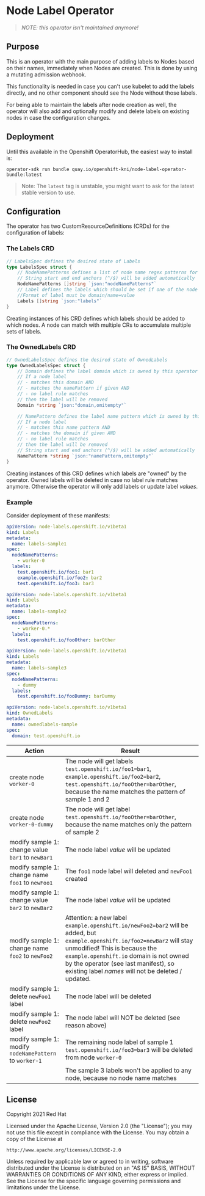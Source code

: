 # Node Label Operator

> *NOTE: this operator isn't maintained anymore!*

## Purpose

This is an operator with the main purpose of adding labels to
Nodes based on their names, immediately when Nodes are created. This is done
by using a mutating admission webhook.

This functionality is needed in case you can't use kubelet to add the labels
directly, and no other component should see the Node without those labels.

For being able to maintain the labels after node creation as well, the operator
will also add and optionally modify and delete labels on existing nodes in case
the configuration changes.

## Deployment

Until this available in the Openshift OperatorHub, the easiest way to install
is:

`operator-sdk run bundle quay.io/openshift-kni/node-label-operator-bundle:latest`

> Note: The `latest` tag is unstable, you might want to ask for the latest 
> stable version to use.

## Configuration

The operator has two CustomResourceDefinitions (CRDs) for the configuration
of labels:

### The Labels CRD

```go
// LabelsSpec defines the desired state of Labels
type LabelsSpec struct {
	// NodeNamePatterns defines a list of node name regex patterns for which the given labels should be set.
	// String start and end anchors (^/$) will be added automatically 
	NodeNamePatterns []string `json:"nodeNamePatterns"` 
	// Label defines the labels which should be set if one of the node name patterns matches 
	//Format of label must be domain/name=value 
	Labels []string `json:"labels"`
}
```

Creating instances of his CRD defines which labels should be added to which
nodes. A node can match with multiple CRs to accumulate multiple sets of labels.

### The OwnedLabels CRD

```go
// OwnedLabelsSpec defines the desired state of OwnedLabels
type OwnedLabelsSpec struct {
	// Domain defines the label domain which is owned by this operator
	// If a node label
	// - matches this domain AND
	// - matches the namePattern if given AND
	// - no label rule matches
	// then the label will be removed
	Domain *string `json:"domain,omitempty"`

	// NamePattern defines the label name pattern which is owned by this operator
	// If a node label
	// - matches this name pattern AND
	// - matches the domain if given AND
	// - no label rule matches
	// then the label will be removed
	// String start and end anchors (^/$) will be added automatically
	NamePattern *string `json:"namePattern,omitempty"`
}
```

Creating instances of this CRD defines which labels are "owned" by the operator.
Owned labels will be deleted in case no label rule matches anymore. Otherwise
the operator will only add labels or update label *values*.

### Example

Consider deployment of these manifests:

```yaml
apiVersion: node-labels.openshift.io/v1beta1
kind: Labels
metadata:
  name: labels-sample1
spec:
  nodeNamePatterns:
    - worker-0
  labels:
    test.openshift.io/foo1: bar1
    example.openshift.io/foo2: bar2
    test.openshift.io/foo3: bar3
```
```yaml
apiVersion: node-labels.openshift.io/v1beta1
kind: Labels
metadata:
  name: labels-sample2
spec:
  nodeNamePatterns:
    - worker-0.*
  labels:
    test.openshift.io/fooOther: barOther
```
```yaml
apiVersion: node-labels.openshift.io/v1beta1
kind: Labels
metadata:
  name: labels-sample3
spec:
  nodeNamePatterns:
    - dummy
  labels:
    test.openshift.io/fooDummy: barDummy
```

```yaml
apiVersion: node-labels.openshift.io/v1beta1
kind: OwnedLabels
metadata:
  name: ownedlabels-sample
spec:
  domain: test.openshift.io
```

| Action | Result |
| -------| ------ |
| create node `worker-0` | The node will get labels `test.openshift.io/foo1=bar1`, `example.openshift.io/foo2=bar2`, `test.openshift.io/fooOther=barOther`, because the name matches the pattern of sample 1 and 2
| create node `worker-0-dummy` | The node will get label `test.openshift.io/fooOther=barOther`, because the name matches only the pattern of sample 2
| modify sample 1: change value `bar1` to `newBar1` | The node label *value* will be updated
| modify sample 1: change name `foo1` to `newFoo1` | The `foo1` node label will deleted and `newFoo1` created
| modify sample 1: change value `bar2` to `newBar2` | The node label *value* will be updated
| modify sample 1: change name `foo2` to `newFoo2` | Attention: a new label `example.openshift.io/newFoo2=bar2` will be added, but `example.openshift.io/foo2=newBar2` will stay unmodified! This is because the `example.openshift.io` domain is not owned by the operator (see last manifest), so existing label *names* will not be deleted / updated.
| modify sample 1: delete `newFoo1` label | The node label will be deleted
| modify sample 1: delete `newFoo2` label | The node label will NOT be deleted (see reason above)
| modify sample 1: modify `nodeNamePattern` to `worker-1` | The remaining node label of sample 1 `test.openshift.io/foo3=bar3` will be deleted from node `worker-0`
| | The sample 3 labels won't be applied to any node, because no node name matches

## License

Copyright 2021 Red Hat

Licensed under the Apache License, Version 2.0 (the "License");
you may not use this file except in compliance with the License.
You may obtain a copy of the License at

    http://www.apache.org/licenses/LICENSE-2.0

Unless required by applicable law or agreed to in writing, software
distributed under the License is distributed on an "AS IS" BASIS,
WITHOUT WARRANTIES OR CONDITIONS OF ANY KIND, either express or implied.
See the License for the specific language governing permissions and
limitations under the License.
